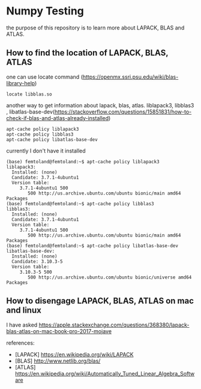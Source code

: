 # Numpy Testing

the purpose of this repository is to learn more about LAPACK, BLAS and ATLAS.

## How to find the location of LAPACK, BLAS, ATLAS
one can use locate command (https://openmx.ssri.psu.edu/wiki/blas-library-help)

``locate libblas.so`` 

another way to get information about lapack, blas, atlas.  liblapack3, libblas3 , libatlas-base-dev(https://stackoverflow.com/questions/15851831/how-to-check-if-blas-and-atlas-already-installed)

```
apt-cache policy liblapack3
apt-cache policy libblas3
apt-cache policy libatlas-base-dev
```

currently I don't have it installed
```
(base) femtoland@femtoland:~$ apt-cache policy liblapack3
liblapack3:
  Installed: (none)
  Candidate: 3.7.1-4ubuntu1
  Version table:
     3.7.1-4ubuntu1 500
        500 http://us.archive.ubuntu.com/ubuntu bionic/main amd64 Packages
(base) femtoland@femtoland:~$ apt-cache policy libblas3
libblas3:
  Installed: (none)
  Candidate: 3.7.1-4ubuntu1
  Version table:
     3.7.1-4ubuntu1 500
        500 http://us.archive.ubuntu.com/ubuntu bionic/main amd64 Packages
(base) femtoland@femtoland:~$ apt-cache policy libatlas-base-dev
libatlas-base-dev:
  Installed: (none)
  Candidate: 3.10.3-5
  Version table:
     3.10.3-5 500
        500 http://us.archive.ubuntu.com/ubuntu bionic/universe amd64 Packages
```

## How to disengage LAPACK, BLAS, ATLAS on mac and linux

I have asked https://apple.stackexchange.com/questions/368380/lapack-blas-atlas-on-mac-book-pro-2017-mojave

references:
- [LAPACK] https://en.wikipedia.org/wiki/LAPACK
- [BLAS] http://www.netlib.org/blas/
- [ATLAS] https://en.wikipedia.org/wiki/Automatically_Tuned_Linear_Algebra_Software
